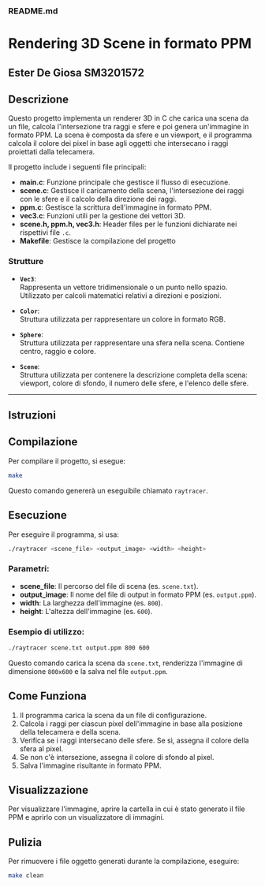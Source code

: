 ### README.md


# Rendering 3D Scene in formato PPM

## Ester De Giosa SM3201572

## Descrizione
Questo progetto implementa un renderer 3D in C che carica una scena da un file, calcola l'intersezione tra raggi e sfere e poi genera un'immagine in formato PPM. La scena è composta da sfere e un viewport, e il programma calcola il colore dei pixel in base agli oggetti che intersecano i raggi proiettati dalla telecamera.

Il progetto include i seguenti file principali:
- **main.c**: Funzione principale che gestisce il flusso di esecuzione.
- **scene.c**: Gestisce il caricamento della scena, l'intersezione dei raggi con le sfere e il calcolo della direzione dei raggi.
- **ppm.c**: Gestisce la scrittura dell'immagine in formato PPM.
- **vec3.c**: Funzioni utili per la gestione dei vettori 3D.
- **scene.h, ppm.h, vec3.h**: Header files per le funzioni dichiarate nei rispettivi file `.c`.
- **Makefile**: Gestisce la compilazione del progetto


### **Strutture**
- **`Vec3`**:  
  Rappresenta un vettore tridimensionale o un punto nello spazio. Utilizzato per calcoli matematici relativi a direzioni e posizioni.

- **`Color`**:  
  Struttura utilizzata per rappresentare un colore in formato RGB.

- **`Sphere`**:  
  Struttura utilizzata per rappresentare una sfera nella scena. Contiene centro, raggio e colore.

- **`Scene`**:  
  Struttura utilizzata per contenere la descrizione completa della scena: viewport, colore di sfondo, il numero delle sfere, e l'elenco delle sfere.


---

## **Istruzioni**

## **Compilazione**
Per compilare il progetto, si esegue:

```bash
make
```

Questo comando genererà un eseguibile chiamato `raytracer`.

## **Esecuzione**  
Per eseguire il programma, si usa:
```bash
./raytracer <scene_file> <output_image> <width> <height>
```

### Parametri:
* **scene\_file**: Il percorso del file di scena (es. `scene.txt`).
* **output\_image**: Il nome del file di output in formato PPM (es. `output.ppm`).
* **width**: La larghezza dell'immagine (es. `800`).
* **height**: L'altezza dell'immagine (es. `600`).

### Esempio di utilizzo:
```bash
./raytracer scene.txt output.ppm 800 600
```
Questo comando carica la scena da `scene.txt`, renderizza l'immagine di dimensione `800x600` e la salva nel file `output.ppm`.

## Come Funziona

1. Il programma carica la scena da un file di configurazione.
2. Calcola i raggi per ciascun pixel dell'immagine in base alla posizione della telecamera e della scena.
3. Verifica se i raggi intersecano delle sfere. Se sì, assegna il colore della sfera al pixel.
4. Se non c'è intersezione, assegna il colore di sfondo al pixel.
5. Salva l'immagine risultante in formato PPM.

## **Visualizzazione**  
   Per visualizzare l'immagine, aprire la cartella in cui è stato generato il file PPM e aprirlo con un visualizzatore di immagini.

## **Pulizia**  
   Per rimuovere i file oggetto generati durante la compilazione, eseguire:
   ```bash
   make clean
```